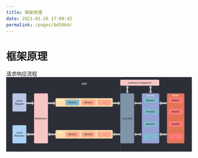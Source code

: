 ```yaml
---
title: 框架原理
date: 2021-01-26 17:09:42
permalink: /pages/6d50b4/
---
```

# 框架原理

请求响应流程
![框架原理](../../.vuepress/public/assets/img/principle.png)